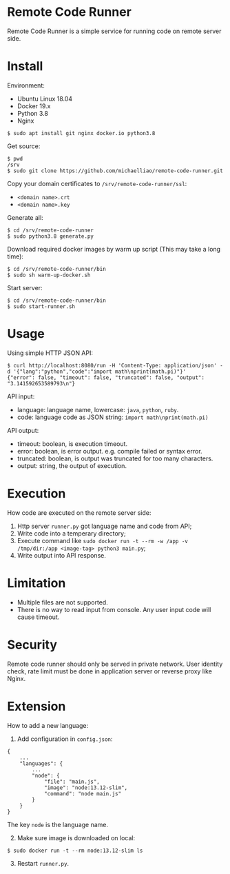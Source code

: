 # Remote Code Runner

Remote Code Runner is a simple service for running code on remote server side.

# Install

Environment:

- Ubuntu Linux 18.04
- Docker 19.x
- Python 3.8
- Nginx

```
$ sudo apt install git nginx docker.io python3.8
```

Get source:

```
$ pwd
/srv
$ sudo git clone https://github.com/michaelliao/remote-code-runner.git
```

Copy your domain certificates to `/srv/remote-code-runner/ssl`:

- `<domain name>.crt`
- `<domain name>.key`

Generate all:

```
$ cd /srv/remote-code-runner
$ sudo python3.8 generate.py
```

Download required docker images by warm up script (This may take a long time):

```
$ cd /srv/remote-code-runner/bin
$ sudo sh warm-up-docker.sh
```

Start server:

```
$ cd /srv/remote-code-runner/bin
$ sudo start-runner.sh
```

# Usage

Using simple HTTP JSON API:

```
$ curl http://localhost:8080/run -H 'Content-Type: application/json' -d '{"lang":"python","code":"import math\nprint(math.pi)"}'
{"error": false, "timeout": false, "truncated": false, "output": "3.141592653589793\n"}
```

API input:

- language: language name, lowercase: `java`, `python`, `ruby`.
- code: language code as JSON string: `import math\nprint(math.pi)`

API output:

- timeout: boolean, is execution timeout.
- error: boolean, is error output. e.g. compile failed or syntax error.
- truncated: boolean, is output was truncated for too many characters.
- output: string, the output of execution.

# Execution

How code are executed on the remote server side:

1. Http server `runner.py` got language name and code from API;
2. Write code into a temperary directory;
3. Execute command like `sudo docker run -t --rm -w /app -v /tmp/dir:/app <image-tag> python3 main.py`;
4. Write output into API response.

# Limitation

- Multiple files are not supported.
- There is no way to read input from console. Any user input code will cause timeout.

# Security

Remote code runner should only be served in private network. User identity check, rate limit must be done in application server or reverse proxy like Nginx.

# Extension

How to add a new language:

1. Add configuration in `config.json`:

```
{
    ...
    "languages": {
        ...
        "node": {
            "file": "main.js",
            "image": "node:13.12-slim",
            "command": "node main.js"
        }
    }
}
```

The key `node` is the language name.

2. Make sure image is downloaded on local:

```
$ sudo docker run -t --rm node:13.12-slim ls
```

3. Restart `runner.py`.
